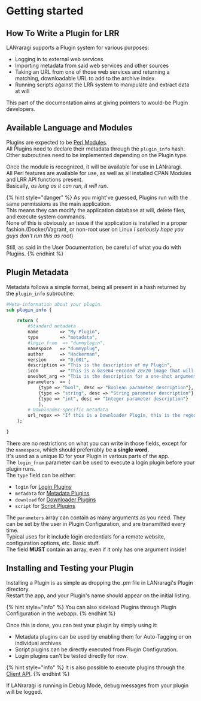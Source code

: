 # Getting started

## How To Write a Plugin for LRR

LANraragi supports a Plugin system for various purposes:

* Logging in to external web services
* Importing metadata from said web services and other sources
* Taking an URL from one of those web services and returning a matching, downloadable URL to add to the archive index
* Running scripts against the LRR system to manipulate and extract data at will

This part of the documentation aims at giving pointers to would-be Plugin developers.

## Available Language and Modules

Plugins are expected to be [Perl Modules](http://www.perlmonks.org/?node_id=102347).  
All Plugins need to declare their metadata through the `plugin_info` hash.  
Other subroutines need to be implemented depending on the Plugin type.

Once the module is recognized, it will be available for use in LANraragi.  
All Perl features are available for use, as well as all installed CPAN Modules and LRR API functions present.  
Basically, _as long as it can run, it will run_.

{% hint style="danger" %}
As you might've guessed, Plugins run with the same permissions as the main application.  
This means they can modify the application database at will, delete files, and execute system commands.  
None of this is obviously an issue if the application is installed in a proper fashion.\(Docker/Vagrant, or non-root user on Linux _I seriously hope you guys don't run this as root_\)

Still, as said in the User Documentation, be careful of what you do with Plugins.
{% endhint %}

## Plugin Metadata

Metadata follows a simple format, being all present in a hash returned by the `plugin_info` subroutine:

```perl
#Meta-information about your plugin.
sub plugin_info {

    return (
        #Standard metadata
        name        => "My Plugin",
        type        => "metadata",
        #login_from  => "dummylogin",
        namespace   => "dummyplug",
        author      => "Hackerman",
        version     => "0.001",
        description => "This is the description of my Plugin",
        icon        => "This is a base64-encoded 20x20 image that will be displayed as an icon in the plugin list. Optional!"
        oneshot_arg => "This is the description for a one-shot argument that can be entered by the user when executing this plugin on a file",
        parameters  => [
            {type => "bool", desc => "Boolean parameter description"},
            {type => "string", desc => "String parameter description"},
            {type => "int", desc => "Integer parameter description"}
            ],
        # Downloader-specific metadata
        url_regex => "If this is a Downloader Plugin, this is the regex that will trigger said plugin if it matches the URL to download."
    );

}
```

There are no restrictions on what you can write in those fields, except for the `namespace`, which should preferrably be **a single word.**  
It's used as a unique ID for your Plugin in various parts of the app.  
The `login_from` parameter can be used to execute a login plugin before your plugin runs.  
The `type` field can be either:

* `login` for [Login Plugins](login.md)
* `metadata` for [Metadata Plugins](metadata.md)  
* `download` for [Downloader Plugins](downloaders.md)  
* `script` for [Script Plugins](scripts.md)  

The `parameters` array can contain as many arguments as you need. They can be set by the user in Plugin Configuration, and are transmitted every time.  
Typical uses for it include login credentials for a remote website, configuration options, etc. Basic stuff.  
The field **MUST** contain an array, even if it only has one argument inside!

## Installing and Testing your Plugin

Installing a Plugin is as simple as dropping the .pm file in LANraragi's Plugin directory.  
Restart the app, and your Plugin's name should appear on the initial listing.

{% hint style="info" %}
You can also sideload Plugins through Plugin Configuration in the webapp.
{% endhint %}

Once this is done, you can test your plugin by simply using it:

* Metadata plugins can be used by enabling them for Auto-Tagging or on individual archives.  
* Script plugins can be directly executed from Plugin Configuration.
* Login plugins can't be tested directly for now.  

{% hint style="info" %}
It is also possible to execute plugins through the [Client API](../extending-lanraragi/client-api.md).
{% endhint %}

If LANraragi is running in Debug Mode, debug messages from your plugin will be logged.


